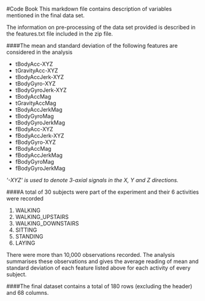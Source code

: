 #Code Book
This markdown file contains description of variables mentioned in the final data set.

The information on pre-processing of the data set provided is described in the features.txt file included in the zip file.  

####The mean and standard deviation of the following features are considered in the analysis
  - tBodyAcc-XYZ
  - tGravityAcc-XYZ
  - tBodyAccJerk-XYZ
  - tBodyGyro-XYZ
  - tBodyGyroJerk-XYZ
  - tBodyAccMag
  - tGravityAccMag
  - tBodyAccJerkMag
  - tBodyGyroMag
  - tBodyGyroJerkMag
  - fBodyAcc-XYZ
  - fBodyAccJerk-XYZ
  - fBodyGyro-XYZ
  - fBodyAccMag
  - fBodyAccJerkMag
  - fBodyGyroMag
  - fBodyGyroJerkMag

*'-XYZ' is used to denote 3-axial signals in the X, Y and Z directions.*

####A total of 30 subjects were part of the experiment and their 6 activities were recorded
  1. WALKING
  2. WALKING_UPSTAIRS
  3. WALKING_DOWNSTAIRS
  4. SITTING
  5. STANDING
  6. LAYING
  
There were more than 10,000 observations recorded. The analysis summarises these observations and gives the average reading of mean and standard deviation of each feature listed above for each activity of every subject.

####The final dataset contains a total of 180 rows (excluding the header) and 68 columns.
